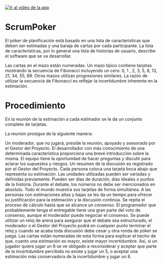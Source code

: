 [![Ir al video de la app](https://img.youtube.com/vi/YOUTUBE_VIDEO_ID_HERE/0.jpg)](https://www.youtube.com/watch?v=AHSI8xEwtWA)

# ScrumPoker

El póker de planificación está basado en una lista de características que deben ser estimadas y una baraja de cartas por cada participante. La lista de características, por lo general una lista de historias de usuario, describe el software que se va desarrollar.

Las cartas en el mazo están numeradas. Un mazo típico contiene tarjetas mostrando la secuencia de Fibonacci incluyendo un cero: 0, 1 , 2, 3, 5, 8, 13, 21, 34, 55, 89. Otros mazos utilizan progresiones similares. La razón de utilizar la secuencia de Fibonacci es reflejar la incertidumbre inherente en la estimación.

# Procedimiento
En la reunión de la estimación a cada estimador se le da un conjunto completo de tarjetas.

La reunión prosigue de la siguiente manera:

Un moderador, que no jugará, preside la reunión, apoyado y asesorado por el Gestor del Proyecto.
El desarrollador con más conocimiento de una determinada característica proporciona una breve introducción sobre la misma. El equipo tiene la oportunidad de hacer preguntas y discutir para aclarar los supuestos y riesgos. Un resumen de la discusión es registrado por el Gestor del Proyecto.
Cada persona coloca una tarjeta boca abajo que representa su estimación. Las unidades utilizadas pueden ser variadas y definidas previamente. Pueden ser días de duración, días ideales o puntos de la historia. Durante el debate, los números no debe ser mencionados en absoluto.
Todo el mundo muestra sus tarjetas de forma simultánea.
A las personas con estimaciones altas y bajas se les da un tiempo para ofrecer su justificación para la estimación y la discusión continúa.
Se repita el proceso de cálculo hasta que se alcance un consenso. El programador que probablemente tenga el entregable tiene una gran parte del voto de consenso, aunque el moderador puede negociar el consenso.
Se puede utilizar un reloj de arena para asegurar que el debate sea estructurado, el moderador o el Gestor del Proyecto podrá en cualquier punto terminar el reloj y cuando se acaba toda discusión debe cesar y otra ronda de póker se juega.
Las cartas están numeradas de esta forma para explicar el hecho de que, cuanto una estimación es mayor, existe mayor incertidumbre. Así, si un jugador quiere jugar un 6 se ve obligado a reconsiderar y aceptar que parte de la incertidumbre percibida no existe y jugar un 5, o aceptar una estimación más conservadora de la incertidumbre y jugar un 8.


